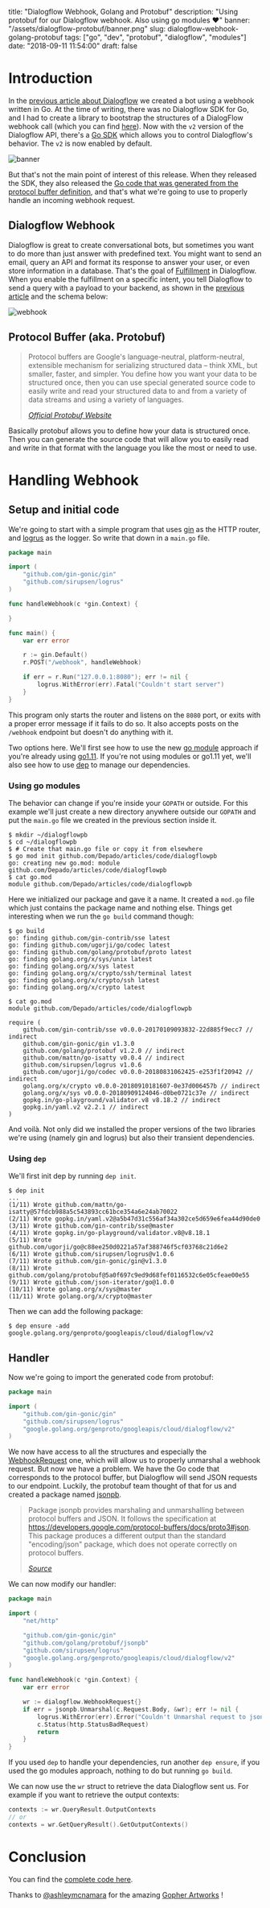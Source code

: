 title: "Dialogflow Webhook, Golang and Protobuf"
description: "Using protobuf for our Dialogflow webhook. Also using go modules ♥"
banner: "/assets/dialogflow-protobuf/banner.png"
slug: dialogflow-webhook-golang-protobuf
tags: ["go", "dev", "protobuf", "dialogflow", "modules"]
date: "2018-09-11 11:54:00"
draft: false

# Introduction

In the [previous article about Dialogflow](/post/dialogflow-golang-webhook) we 
created a bot using a webhook written in Go. At the time of writing, there was
no Dialogflow SDK for Go, and I had to create a library to bootstrap the 
structures of a DialogFlow webhook call (which you can find 
[here](https://github.com/leboncoin/dialogflow-go-webhook)). Now with the `v2`
version of the Dialogflow API, there's a 
[Go SDK](https://github.com/GoogleCloudPlatform/google-cloud-go/tree/master/dialogflow/apiv2)
which allows you to control Dialogflow's behavior. The `v2` is now enabled by
default.

![banner](/assets/dialogflow-protobuf/warning.png)

But that's not the main point of interest of this release. When they released
the SDK, they also released the 
[Go code that was generated from the protocol buffer definition](https://godoc.org/google.golang.org/genproto/googleapis/cloud/dialogflow/v2), 
and that's what we're going to use to properly handle an incoming webhook 
request.

## Dialogflow Webhook

Dialogflow is great to create conversational bots, but sometimes you want to do
more than just answer with predefined text. You might want to send an email, 
query an API and format its response to answer your user, or even store
information in a database. That's the goal of 
[Fulfillment](https://dialogflow.com/docs/fulfillment) in Dialogflow. When you
enable the fulfillment on a specific intent, you tell Dialogflow to send a query
with a payload to your backend, as shown in the 
[previous article](/post/dialogflow-golang-webhook#toc_4) and the schema below:

![webhook](/assets/dialogflow/global-flow.svg)

## Protocol Buffer (aka. Protobuf)

> Protocol buffers are Google's language-neutral, platform-neutral, extensible 
> mechanism for serializing structured data – think XML, but smaller, faster, 
> and simpler. You define how you want your data to be structured once, then you
> can use special generated source code to easily write and read your structured
> data to and from a variety of data streams and using a variety of languages.
> 
> <cite>[Official Protobuf Website](https://developers.google.com/protocol-buffers/)</cite>

Basically protobuf allows you to define how your data is structured once. 
Then you can generate the source code that will allow you to easily read and 
write in that format with the language you like the most or need to use.

# Handling Webhook

## Setup and initial code

We're going to start with a simple program that uses 
[gin](https://github.com/gin-gonic/gin) as the HTTP router, and 
[logrus](https://github.com/sirupsen/logrus) as the logger. So write that down
in a `main.go` file.

```go
package main

import (
	"github.com/gin-gonic/gin"
	"github.com/sirupsen/logrus"
)

func handleWebhook(c *gin.Context) {

}

func main() {
	var err error

	r := gin.Default()
	r.POST("/webhook", handleWebhook)

	if err = r.Run("127.0.0.1:8080"); err != nil {
		logrus.WithError(err).Fatal("Couldn't start server")
	}
}
```

This program only starts the router and listens on the `8080` port, or exits
with a proper error message if it fails to do so. It also accepts posts on the
`/webhook` endpoint but doesn't do anything with it.

Two options here. We'll first see how to use the new 
[go module](https://github.com/golang/go/wiki/Modules#go-111-modules) approach 
if you're already using [go1.11](https://blog.golang.org/go1.11). If you're not 
using modules or go1.11 yet, we'll also see how to use 
[dep](https://github.com/golang/dep) to manage our dependencies.


### Using go modules

The behavior can change if you're inside your `GOPATH` or outside. For this 
example we'll just create a new directory anywhere outside our `GOPATH` and put
the `main.go` file we created in the previous section inside it.

```
$ mkdir ~/dialogflowpb
$ cd ~/dialogflowpb
$ # Create that main.go file or copy it from elsewhere
$ go mod init github.com/Depado/articles/code/dialogflowpb
go: creating new go.mod: module github.com/Depado/articles/code/dialogflowpb
$ cat go.mod 
module github.com/Depado/articles/code/dialogflowpb
```

Here we initialized our package and gave it a name. It created a `mod.go` file
which just contains the package name and nothing else. Things get interesting
when we run the `go build` command though:

```
$ go build
go: finding github.com/gin-contrib/sse latest
go: finding github.com/ugorji/go/codec latest
go: finding github.com/golang/protobuf/proto latest
go: finding golang.org/x/sys/unix latest
go: finding golang.org/x/sys latest
go: finding golang.org/x/crypto/ssh/terminal latest
go: finding golang.org/x/crypto/ssh latest
go: finding golang.org/x/crypto latest

$ cat go.mod
module github.com/Depado/articles/code/dialogflowpb

require (
	github.com/gin-contrib/sse v0.0.0-20170109093832-22d885f9ecc7 // indirect
	github.com/gin-gonic/gin v1.3.0
	github.com/golang/protobuf v1.2.0 // indirect
	github.com/mattn/go-isatty v0.0.4 // indirect
	github.com/sirupsen/logrus v1.0.6
	github.com/ugorji/go/codec v0.0.0-20180831062425-e253f1f20942 // indirect
	golang.org/x/crypto v0.0.0-20180910181607-0e37d006457b // indirect
	golang.org/x/sys v0.0.0-20180909124046-d0be0721c37e // indirect
	gopkg.in/go-playground/validator.v8 v8.18.2 // indirect
	gopkg.in/yaml.v2 v2.2.1 // indirect
)
```

And voilà. Not only did we installed the proper versions of the two libraries
we're using (namely gin and logrus) but also their transient dependencies.

<object type="image/svg+xml" data="/assets/dialogflow-protobuf/term.svg"></object>

### Using `dep`

We'll first init dep by running `dep init`.

```
$ dep init
...
(1/11) Wrote github.com/mattn/go-isatty@57fdcb988a5c543893cc61bce354a6e24ab70022
(2/11) Wrote gopkg.in/yaml.v2@a5b47d31c556af34a302ce5d659e6fea44d90de0
(3/11) Wrote github.com/gin-contrib/sse@master
(4/11) Wrote gopkg.in/go-playground/validator.v8@v8.18.1
(5/11) Wrote github.com/ugorji/go@c88ee250d0221a57af388746f5cf03768c21d6e2
(6/11) Wrote github.com/sirupsen/logrus@v1.0.6
(7/11) Wrote github.com/gin-gonic/gin@v1.3.0
(8/11) Wrote github.com/golang/protobuf@5a0f697c9ed9d68fef0116532c6e05cfeae00e55
(9/11) Wrote github.com/json-iterator/go@1.0.0
(10/11) Wrote golang.org/x/sys@master
(11/11) Wrote golang.org/x/crypto@master
```

Then we can add the following package:

```
$ dep ensure -add google.golang.org/genproto/googleapis/cloud/dialogflow/v2
```

## Handler

Now we're going to import the generated code from protobuf:

```go
package main

import (
	"github.com/gin-gonic/gin"
	"github.com/sirupsen/logrus"
	"google.golang.org/genproto/googleapis/cloud/dialogflow/v2"
)
```

We now have access to all the structures and especially the 
[WebhookRequest](https://godoc.org/google.golang.org/genproto/googleapis/cloud/dialogflow/v2#WebhookRequest)
one, which will allow us to properly unmarshal a webhook request. But now we 
have a problem. We have the Go code that corresponds to the protocol buffer, but 
Dialogflow will send JSON requests to our endpoint. Luckily, the protobuf team 
thought of that for us and created a package named 
[jsonpb](https://github.com/golang/protobuf/tree/master/jsonpb).

> Package jsonpb provides marshaling and unmarshalling between protocol buffers 
> and JSON. 
> It follows the specification at 
> https://developers.google.com/protocol-buffers/docs/proto3#json.
> This package produces a different output than the standard "encoding/json" 
> package, which does not operate correctly on protocol buffers.
>
> <cite>[Source](https://github.com/golang/protobuf/blob/master/jsonpb/jsonpb.go)</cite>

We can now modify our handler:

```go
package main

import (
	"net/http"

	"github.com/gin-gonic/gin"
	"github.com/golang/protobuf/jsonpb"
	"github.com/sirupsen/logrus"
	"google.golang.org/genproto/googleapis/cloud/dialogflow/v2"
)

func handleWebhook(c *gin.Context) {
	var err error

	wr := dialogflow.WebhookRequest{}
	if err = jsonpb.Unmarshal(c.Request.Body, &wr); err != nil {
		logrus.WithError(err).Error("Couldn't Unmarshal request to jsonpb")
		c.Status(http.StatusBadRequest)
		return
	}
}
```

If you used `dep` to handle your dependencies, run another `dep ensure`, if you
used the go modules approach, nothing to do but running `go build`.

We can now use the `wr` struct to retrieve the data Dialogflow sent us. For
example if you want to retrieve the output contexts:

```go 
contexts := wr.QueryResult.OutputContexts
// or
contexts = wr.GetQueryResult().GetOutputContexts()
```

# Conclusion

You can find the [complete code here](https://github.com/Depado/articles/tree/master/code/dialogflowpb).

Thanks to [@ashleymcnamara](https://github.com/ashleymcnamara) for the amazing
[Gopher Artworks](https://github.com/ashleymcnamara/gophers) !

